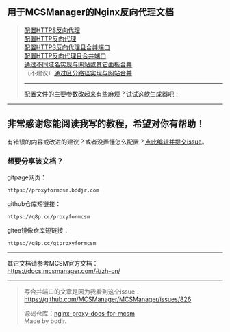 ## 用于MCSManager的Nginx反向代理文档

> [配置HTTPS反向代理](配置HTTPS反向代理.md)  
> [配置HTTP反向代理](配置HTTP反向代理.md)  
> [配置HTTPS反向代理且合并端口](配置HTTPS反向代理且合并端口.md)  
> [配置HTTP反向代理且合并端口](配置HTTP反向代理且合并端口.md)  
> [通过不同域名实现与网站或其它面板合并](通过不同域名实现与网站或其它面板合并.md)  
> （不建议）[通过区分路径实现与网站合并](通过区分路径实现与网站合并.md)  
>   
> ***  
> <a href="https://proxyformcsm.bddjr.com/generator.html" target="_blank">配置文件的主要参数改起来有些麻烦？试试这款生成器吧！</a>

***
## 非常感谢您能阅读我写的教程，希望对你有帮助！
有错误的内容或改进的建议？或者没弄懂怎么配置？<a href="../../issues/new" target="_blank">点此编辑并提交issue</a>。  

### 想要分享该文档？  
gitpage网页：  
```
https://proxyformcsm.bddjr.com
```
github仓库短链接：  
```
https://q8p.cc/proxyformcsm
```
gitee镜像仓库短链接：  
```
https://q8p.cc/gtproxyformcsm
```

***
其它文档请参考MCSM官方文档：  
<https://docs.mcsmanager.com/#/zh-cn/>  

***
> 写合并端口的文章是因为我看到这个issue：<https://github.com/MCSManager/MCSManager/issues/826>
>
> 源码仓库：<a href="https://github.com/bddjr/nginx-proxy-docs-for-mcsm" target="_blank">nginx-proxy-docs-for-mcsm</a><br/>
> Made by bddjr.
